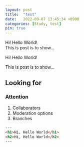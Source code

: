 ```yaml
---
layout: post
title:  "test"
date:   2022-09-07 13:45:34 +0900
categories: [Study, test] 
pin: true
---
```

Hi! Hello World!<br>
This is post is to show...


Hi! Hello World!

This is post is to show...

## Looking for 

### Attention

1. Collaborators
2. Moderation options
3. Branches

```html
---
<h1>Hi, Hello World</h1>
<h2>Hi, Hello World</h2>
---
```